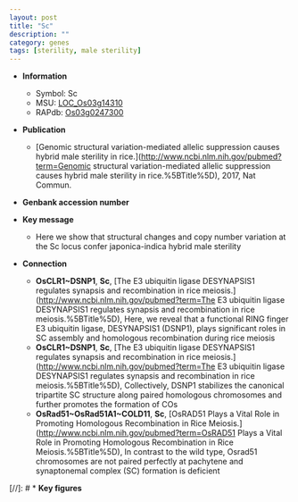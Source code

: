 ```yaml
---
layout: post
title: "Sc"
description: ""
category: genes
tags: [sterility, male sterility]
---
```


* **Information**  
    + Symbol: Sc  
    + MSU: [LOC_Os03g14310](http://rice.uga.edu/cgi-bin/ORF_infopage.cgi?orf=LOC_Os03g14310)  
    + RAPdb: [Os03g0247300](https://rapdb.dna.affrc.go.jp/locus/?name=Os03g0247300)  

* **Publication**  
    + [Genomic structural variation-mediated allelic suppression causes hybrid male sterility in rice.](http://www.ncbi.nlm.nih.gov/pubmed?term=Genomic structural variation-mediated allelic suppression causes hybrid male sterility in rice.%5BTitle%5D), 2017, Nat Commun.

* **Genbank accession number**  

* **Key message**  
    + Here we show that structural changes and copy number variation at the Sc locus confer japonica-indica hybrid male sterility

* **Connection**  
    + __OsCLR1~DSNP1__, __Sc__, [The E3 ubiquitin ligase DESYNAPSIS1 regulates synapsis and recombination in rice meiosis.](http://www.ncbi.nlm.nih.gov/pubmed?term=The E3 ubiquitin ligase DESYNAPSIS1 regulates synapsis and recombination in rice meiosis.%5BTitle%5D),  Here, we reveal that a functional RING finger E3 ubiquitin ligase, DESYNAPSIS1 (DSNP1), plays significant roles in SC assembly and homologous recombination during rice meiosis
    + __OsCLR1~DSNP1__, __Sc__, [The E3 ubiquitin ligase DESYNAPSIS1 regulates synapsis and recombination in rice meiosis.](http://www.ncbi.nlm.nih.gov/pubmed?term=The E3 ubiquitin ligase DESYNAPSIS1 regulates synapsis and recombination in rice meiosis.%5BTitle%5D),  Collectively, DSNP1 stabilizes the canonical tripartite SC structure along paired homologous chromosomes and further promotes the formation of COs
    + __OsRad51~OsRad51A1~COLD11__, __Sc__, [OsRAD51 Plays a Vital Role in Promoting Homologous Recombination in Rice Meiosis.](http://www.ncbi.nlm.nih.gov/pubmed?term=OsRAD51 Plays a Vital Role in Promoting Homologous Recombination in Rice Meiosis.%5BTitle%5D),  In contrast to the wild type, Osrad51 chromosomes are not paired perfectly at pachytene and synaptonemal complex (SC) formation is deficient

[//]: # * **Key figures**  


